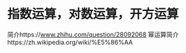 # 指数运算，对数运算，开方运算
简介https://www.zhihu.com/question/28092068
幂运算简介https://zh.wikipedia.org/wiki/%E5%86%AA